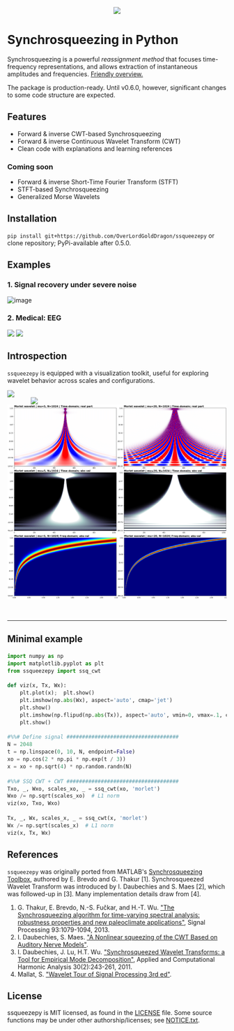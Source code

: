 <p align="center"><img src="https://user-images.githubusercontent.com/16495490/99882586-faa86f80-2c3a-11eb-899c-b3984e98b1c7.png" width="300"></p>


# Synchrosqueezing in Python

Synchrosqueezing is a powerful _reassignment method_ that focuses time-frequency representations, and allows extraction of instantaneous amplitudes and frequencies. [Friendly overview.](https://dsp.stackexchange.com/a/71399/50076)

The package is production-ready. Until v0.6.0, however, significant changes to some code structure are expected.

## Features
  - Forward & inverse CWT-based Synchrosqueezing
  - Forward & inverse Continuous Wavelet Transform (CWT)
  - Clean code with explanations and learning references

### Coming soon
  - Forward & inverse Short-Time Fourier Transform (STFT)
  - STFT-based Synchrosqueezing
  - Generalized Morse Wavelets
  
## Installation
`pip install git+https://github.com/OverLordGoldDragon/ssqueezepy` or clone repository; PyPi-available after 0.5.0.

## Examples

### 1. Signal recovery under severe noise

![image](https://user-images.githubusercontent.com/16495490/99879090-b9f12c00-2c23-11eb-8a40-2011ce84df61.png)

### 2. Medical: EEG

<img src="https://user-images.githubusercontent.com/16495490/99880110-c88f1180-2c2a-11eb-8932-90bf3406a20d.png">

<img src="https://user-images.githubusercontent.com/16495490/99880131-f1170b80-2c2a-11eb-9ace-807df257ad23.png">

## Introspection

`ssqueezepy` is equipped with a visualization toolkit, useful for exploring wavelet behavior across scales and configurations.

<p align="center">
  <img src="https://raw.githubusercontent.com/OverLordGoldDragon/ssqueezepy/Good-stuff/examples/imgs/anim_tf_morlet20.gif" width="450" align="left">

  <img src="https://raw.githubusercontent.com/OverLordGoldDragon/ssqueezepy/Good-stuff/examples/imgs/anim_tf_morlet5.gif" width="450" align="right">
</p>

<p align="center">
  <img src="https://raw.githubusercontent.com/OverLordGoldDragon/ssqueezepy/Good-stuff/examples/imgs/morlet_5_vs_20.png">
</p>

<br>
<hr>

## Minimal example

```python
import numpy as np
import matplotlib.pyplot as plt
from ssqueezepy import ssq_cwt

def viz(x, Tx, Wx):
    plt.plot(x);  plt.show()    
    plt.imshow(np.abs(Wx), aspect='auto', cmap='jet')
    plt.show()
    plt.imshow(np.flipud(np.abs(Tx)), aspect='auto', vmin=0, vmax=.1, cmap='jet')
    plt.show()   
    
#%%# Define signal ####################################    
N = 2048
t = np.linspace(0, 10, N, endpoint=False)
xo = np.cos(2 * np.pi * np.exp(t / 3))
x = xo + np.sqrt(4) * np.random.randn(N)

#%%# SSQ CWT + CWT ####################################
Txo, _, Wxo, scales_xo, _ = ssq_cwt(xo, 'morlet')
Wxo /= np.sqrt(scales_xo)  # L1 norm
viz(xo, Txo, Wxo)

Tx, _, Wx, scales_x, _ = ssq_cwt(x, 'morlet')
Wx /= np.sqrt(scales_x)  # L1 norm 
viz(x, Tx, Wx)
```

## References

`ssqueezepy` was originally ported from MATLAB's [Synchrosqueezing Toolbox](https://github.com/ebrevdo/synchrosqueezing), authored by E. Brevdo and G. Thakur [1]. Synchrosqueezed Wavelet Transform was introduced by I. Daubechies and S. Maes [2], which was followed-up in [3]. Many implementation details draw from [4].

  1. G. Thakur, E. Brevdo, N.-S. Fučkar, and H.-T. Wu. ["The Synchrosqueezing algorithm for time-varying spectral analysis: robustness properties and new paleoclimate applications"](https://arxiv.org/abs/1105.0010), Signal Processing 93:1079-1094, 2013. 
  2. I. Daubechies, S. Maes. ["A Nonlinear squeezing of the CWT Based on Auditory Nerve Models"](https://services.math.duke.edu/%7Eingrid/publications/DM96.pdf). 
  3. I. Daubechies, J. Lu, H.T. Wu. ["Synchrosqueezed Wavelet Transforms: a Tool for Empirical Mode Decomposition"](https://arxiv.org/pdf/0912.2437.pdf), Applied and Computational Harmonic Analysis 30(2):243-261, 2011.
  4. Mallat, S. ["Wavelet Tour of Signal Processing 3rd ed"](https://www.di.ens.fr/~mallat/papiers/WaveletTourChap1-2-3.pdf).

## License

ssqueezepy is MIT licensed, as found in the [LICENSE](https://github.com/OverLordGoldDragon/ssqueezepy/blob/master/LICENSE) file. Some source functions may be under other authorship/licenses; see [NOTICE.txt](https://github.com/OverLordGoldDragon/ssqueezepy/blob/master/NOTICE.txt).
